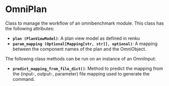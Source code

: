 
# OmniPlan

Class to manage the workflow of an omnibenchmark module.
This class has the following attributes:

* **`plan (PlanViewModel)`**: A plan view model as defined in renku
* **`param_mapping (Optional[Mapping[str, str]], optional)`**: A mapping between the component names of the plan and the OmniObject.

The following class methods can be run on an instance of an OmniInput:

* **`predict_mapping_from_file_dict()`**: Method to predict the mapping from the (input-, output-, parameter) file mapping used to generate the command.

